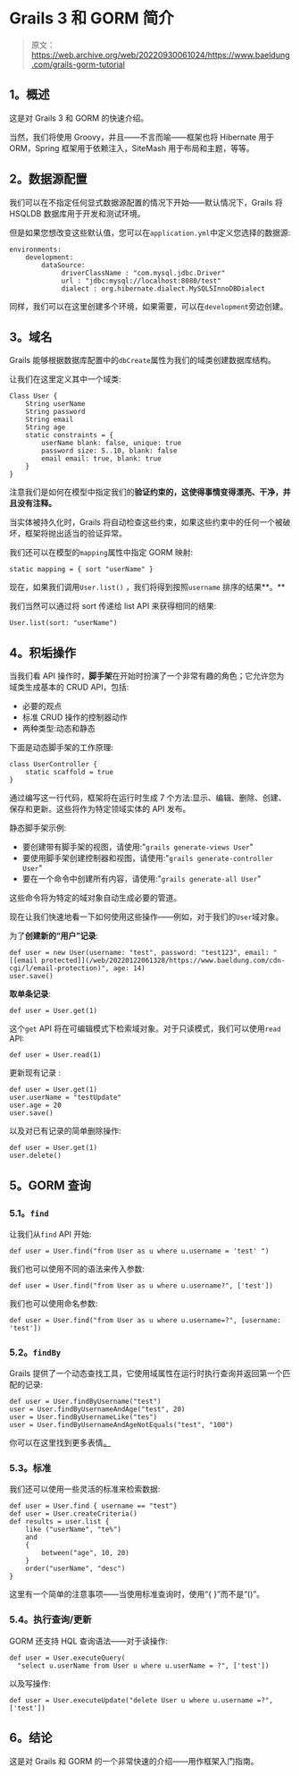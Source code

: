 # Grails 3 和 GORM 简介

> 原文：<https://web.archive.org/web/20220930061024/https://www.baeldung.com/grails-gorm-tutorial>

## **1。概述**

这是对 Grails 3 和 GORM 的快速介绍。

当然，我们将使用 Groovy，并且——不言而喻——框架也将 Hibernate 用于 ORM，Spring 框架用于依赖注入，SiteMash 用于布局和主题，等等。

## **2。数据源配置**

我们可以在不指定任何显式数据源配置的情况下开始——默认情况下，Grails 将 HSQLDB 数据库用于开发和测试环境。

但是如果您想改变这些默认值，您可以在`application.yml`中定义您选择的数据源:

```
environments:
    development:
        dataSource:
             driverClassName : "com.mysql.jdbc.Driver"           
             url : "jdbc:mysql://localhost:8080/test"
             dialect : org.hibernate.dialect.MySQL5InnoDBDialect 
```

同样，我们可以在这里创建多个环境，如果需要，可以在`development`旁边创建。

## **3。域名**

Grails 能够根据数据库配置中的`dbCreate`属性为我们的域类创建数据库结构。

让我们在这里定义其中一个域类:

```
Class User {
    String userName
    String password
    String email
    String age
    static constraints = {
        userName blank: false, unique: true
        password size: 5..10, blank: false
        email email: true, blank: true
    }
}
```

注意我们是如何在模型中指定我们的**验证约束的，这使得事情变得漂亮、干净，并且没有注释。**

当实体被持久化时，Grails 将自动检查这些约束，如果这些约束中的任何一个被破坏，框架将抛出适当的验证异常。

我们还可以在模型的`mapping`属性中指定 GORM 映射:

```
static mapping = { sort "userName" }
```

现在，如果我们调用`User.list()` ，我们将得到按照`username` 排序的结果**。**

我们当然可以通过将 sort 传递给 list API 来获得相同的结果:

```
User.list(sort: "userName")
```

## **4。积垢操作**

当我们看 API 操作时，**脚手架**在开始时扮演了一个非常有趣的角色；它允许您为域类生成基本的 CRUD API，包括:

*   必要的观点
*   标准 CRUD 操作的控制器动作
*   两种类型:动态和静态

下面是动态脚手架的工作原理:

```
class UserController {
    static scaffold = true
}
```

通过编写这一行代码，框架将在运行时生成 7 个方法:显示、编辑、删除、创建、保存和更新。这些将作为特定领域实体的 API 发布。

静态脚手架示例:

*   要创建带有脚手架的视图，请使用:"`grails generate-views User`"
*   要使用脚手架创建控制器和视图，请使用:"`grails generate-controller User`"
*   要在一个命令中创建所有内容，请使用:"`grails generate-all User`"

这些命令将为特定的域对象自动生成必要的管道。

现在让我们快速地看一下如何使用这些操作——例如，对于我们的`User`域对象。

为了**创建新的“用户”记录**:

```
def user = new User(username: "test", password: "test123", email: "[[email protected]](/web/20220122061328/https://www.baeldung.com/cdn-cgi/l/email-protection)", age: 14)
user.save()
```

**取单条记录**:


```
def user = User.get(1) 
```

这个`get` API 将在可编辑模式下检索域对象。对于只读模式，我们可以使用`read` API:

```
def user = User.read(1)
```

更新现有记录 :

```
def user = User.get(1)
user.userName = "testUpdate"
user.age = 20
user.save() 
```

以及对已有记录的简单删除操作:

```
def user = User.get(1)
user.delete()
```

## **5。GORM 查询**

### **5.1。`find`**

让我们从`find` API 开始:

```
def user = User.find("from User as u where u.username = 'test' ")
```

我们也可以使用不同的语法来传入参数:

```
def user = User.find("from User as u where u.username?", ['test'])
```

我们也可以使用命名参数:

```
def user = User.find("from User as u where u.username=?", [username: 'test'])
```

### **5.2。`findBy`**

Grails 提供了一个动态查找工具，它使用域属性在运行时执行查询并返回第一个匹配的记录:

```
def user = User.findByUsername("test")
user = User.findByUsernameAndAge("test", 20)
user = User.findByUsernameLike("tes")
user = User.findByUsernameAndAgeNotEquals("test", "100")
```

你可以在这里找到更多表情[。](https://web.archive.org/web/20220122061328/https://grails.github.io/grails-doc/3.0.x/guide/GORM.html#finders)

### 5.3。标准

我们还可以使用一些灵活的标准来检索数据:

```
def user = User.find { username == "test"}
def user = User.createCriteria()
def results = user.list {
    like ("userName", "te%")
    and 
    {
        between("age", 10, 20)
    }
    order("userName", "desc")
}
```

这里有一个简单的注意事项——当使用标准查询时，使用“{ }”而不是“()”。

### 5.4。执行查询/更新

GORM 还支持 HQL 查询语法——对于读操作:

```
def user = User.executeQuery(
  "select u.userName from User u where u.userName = ?", ['test'])
```

以及写操作:

```
def user = User.executeUpdate("delete User u where u.username =?", ['test'])
```

## **6。结论**

这是对 Grails 和 GORM 的一个非常快速的介绍——用作框架入门指南。